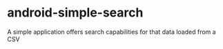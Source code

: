 # android-simple-search
A simple application offers search capabilities for that data loaded from a CSV
